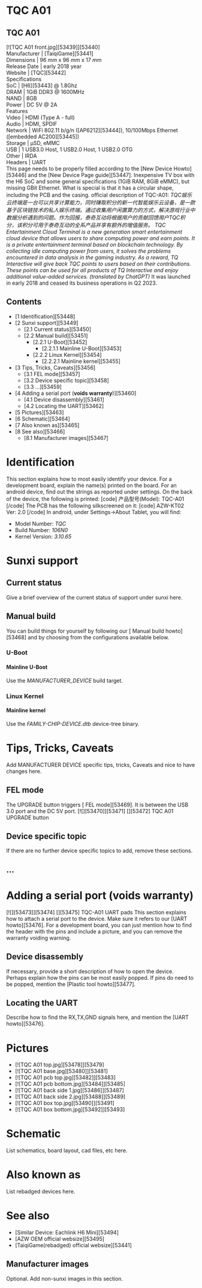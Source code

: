 # TQC A01
TQC A01  
---  
[![TQC A01 front.jpg][53439]][53440]  
Manufacturer |  [TaiqiGame][53441]  
Dimensions |  96 _mm_ x 96 _mm_ x 17 _mm_  
Release Date |  early 2018 year  
Website |  [TQC][53442]  
Specifications   
SoC |  [H6][53443] @ 1.8Ghz   
DRAM |  1GiB DDR3 @ 1600MHz   
NAND |  8GB   
Power |  DC 5V @ 2A   
Features   
Video |  HDMI (Type A - full)   
Audio |  HDMI, SPDIF   
Network |  WiFi 802.11 b/g/n ([AP6212][53444]), 10/100Mbps Ethernet ([embedded AC200][53445])   
Storage |  µSD, eMMC   
USB |  1 USB3.0 Host, 1 USB2.0 Host, 1 USB2.0 OTG   
Other |  IRDA   
Headers |  UART   
This page needs to be properly filled according to the [New Device Howto][53446] and the [New Device Page guide][53447].
Inexpensive TV box with the H6 SoC and some general specifications (1GiB RAM, 8GiB eMMC), but missing GBit Ethernet. What is special is that it has a circular shape, including the PCB and the casing. 
official description of TQC-A01: 
_TQC娱乐云终端是一台可以共享计算能力，同时赚取积分的新一代智能娱乐云设备，是一款基于区块链技术的私人娱乐终端。通过收集用户闲置算力的方式，解决游戏行业中数据分析遇到的问题。作为回报，泰奇互动将根据用户的贡献回馈用户TQC积分，该积分可用于泰奇互动的全系产品并享有额外的增值服务。_
_TQC Entertainment Cloud Terminal is a new generation smart entertainment cloud device that allows users to share computing power and earn points. It is a private entertainment terminal based on blockchain technology. By collecting idle computing power from users, it solves the problems encountered in data analysis in the gaming industry. As a reward, TQ Interactive will give back TQC points to users based on their contributions. These points can be used for all products of TQ Interactive and enjoy additional value-added services. (translated by ChatGPT)_
It was launched in early 2018 and ceased its business operations in Q2 2023. 
## Contents
  * [1 Identification][53448]
  * [2 Sunxi support][53449]
    * [2.1 Current status][53450]
    * [2.2 Manual build][53451]
      * [2.2.1 U-Boot][53452]
        * [2.2.1.1 Mainline U-Boot][53453]
      * [2.2.2 Linux Kernel][53454]
        * [2.2.2.1 Mainline kernel][53455]
  * [3 Tips, Tricks, Caveats][53456]
    * [3.1 FEL mode][53457]
    * [3.2 Device specific topic][53458]
    * [3.3 ...][53459]
  * [4 Adding a serial port (**voids warranty**)][53460]
    * [4.1 Device disassembly][53461]
    * [4.2 Locating the UART][53462]
  * [5 Pictures][53463]
  * [6 Schematic][53464]
  * [7 Also known as][53465]
  * [8 See also][53466]
    * [8.1 Manufacturer images][53467]

# Identification
This section explains how to most easily identify your device. For a development board, explain the name(s) printed on the board. For an android device, find out the strings as reported under settings.
On the back of the device, the following is printed: 
[code] 
     产品型号(Model): TQC-A01
[/code]
The PCB has the following silkscreened on it: 
[code] 
    AZW-KT02
    Ver: 2.0
[/code]
In android, under Settings->About Tablet, you will find: 
  * Model Number: _TQC_
  * Build Number: _106N0_
  * Kernel Version: _3.10.65_

# Sunxi support
## Current status
Give a brief overview of the current status of support under sunxi here.
## Manual build
You can build things for yourself by following our [ Manual build howto][53468] and by choosing from the configurations available below. 
### U-Boot
#### Mainline U-Boot
Use the _MANUFACTURER_DEVICE_ build target. 
### Linux Kernel
#### Mainline kernel
Use the _FAMILY-CHIP-DEVICE.dtb_ device-tree binary. 
# Tips, Tricks, Caveats
Add MANUFACTURER DEVICE specific tips, tricks, Caveats and nice to have changes here.
## FEL mode
The UPGRADE button triggers [ FEL mode][53469]. It is between the USB 3.0 port and the DC 5V port. 
[![][53470]][53471]
[][53472]
TQC A01 UPGRADE button
## Device specific topic
If there are no further device specific topics to add, remove these sections.
## ...
# Adding a serial port (**voids warranty**)
[![][53473]][53474]
[][53475]
TQC-A01 UART pads
This section explains how to attach a serial port to the device. Make sure it refers to our [UART howto][53476]. For a development board, you can just mention how to find the header with the pins and include a picture, and you can remove the warranty voiding warning.
## Device disassembly
If necessary, provide a short description of how to open the device. Perhaps explain how the pins can be most easily popped. If pins do need to be popped, mention the [Plastic tool howto][53477].
## Locating the UART
Describe how to find the RX,TX,GND signals here, and mention the [UART howto][53476].
# Pictures
  * [![TQC A01 top.jpg][53478]][53479]
  * [![TQC A01 base.jpg][53480]][53481]
  * [![TQC A01 pcb top.jpg][53482]][53483]
  * [![TQC A01 pcb bottom.jpg][53484]][53485]
  * [![TQC A01 back side 1.jpg][53486]][53487]
  * [![TQC A01 back side 2.jpg][53488]][53489]
  * [![TQC A01 box top.jpg][53490]][53491]
  * [![TQC A01 box bottom.jpg][53492]][53493]

# Schematic
List schematics, board layout, cad files, etc here.
# Also known as
List rebadged devices here.
# See also
  * [Similar Device: Eachlink H6 Mini][53494]
  * [AZW OEM official websize][53495]
  * [TaiqiGame(rebadged) official websize][53441]

## Manufacturer images
Optional. Add non-sunxi images in this section.
